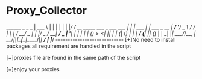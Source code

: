 # Proxy_Collector

______                                _ _           _                                   | ___ \                              | | |         | |                                  | |_/ / __ _____  ___   _    ___ ___ | | | ___  ___| |_ ___  _ __                       |  __/ '__/ _ \ \/ / | | |  / __/ _ \| | |/ _ \/ __| __/ _ \| '__|                      | |  | | | (_) >  <| |_| | | (_| (_) | | |  __/ (__| || (_) | |                         \_|  |_|  \___/_/\_\__, |  \___\___/|_|_|\___|\___|\__\___/|_|                                               __/ |                                                                                  |___/                                                               ----------------------------
[+]No need to install packages
all requirement are handled in the script

[+]proxies file are found in the same path of the script

[+]enjoy your proxies
